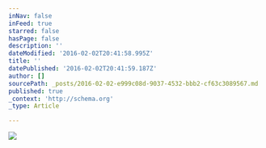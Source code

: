 ```yaml
---
inNav: false
inFeed: true
starred: false
hasPage: false
description: ''
dateModified: '2016-02-02T20:41:58.995Z'
title: ''
datePublished: '2016-02-02T20:41:59.187Z'
author: []
sourcePath: _posts/2016-02-02-e999c08d-9037-4532-bbb2-cf63c3089567.md
published: true
_context: 'http://schema.org'
_type: Article

---
```

![](https://the-grid-user-content.s3-us-west-2.amazonaws.com/87faff8f-3970-47c0-b1a5-b567bf302d03.jpg)